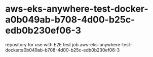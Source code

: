 # aws-eks-anywhere-test-docker-a0b049ab-b708-4d00-b25c-edb0b230ef06-3
repository for use with E2E test job aws-eks-anywhere-test-docker:a0b049ab-b708-4d00-b25c-edb0b230ef06-3

